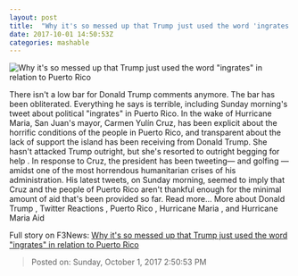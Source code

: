 ```yaml
---
layout: post
title:  "Why it's so messed up that Trump just used the word 'ingrates' in relation to Puerto Rico"
date: 2017-10-01 14:50:53Z
categories: mashable
---
```


![Why it's so messed up that Trump just used the word "ingrates" in relation to Puerto Rico](https://i.amz.mshcdn.com/0MJh0I7ro1PISPFRx5Q_jvy-E1w=/1200x630/2017%2F10%2F01%2Fb7%2F4716c0257cb7471e9bf967fc4cca84ef.ed5f4.jpg)

There isn't a low bar for Donald Trump comments anymore. The bar has been obliterated. Everything he says is terrible, including Sunday morning's tweet about political "ingrates" in Puerto Rico. In the wake of Hurricane Maria, San Juan's mayor, Carmen Yulín Cruz, has been explicit about the horrific conditions of the people in Puerto Rico, and transparent about the lack of support the island has been receiving from Donald Trump. She hasn't attacked Trump outright, but she's resorted to outright begging for help . In response to Cruz, the president has been tweeting— and golfing —amidst one of the most horrendous humanitarian crises of his administration. His latest tweets, on Sunday morning, seemed to imply that Cruz and the people of Puerto Rico aren't thankful enough for the minimal amount of aid that's been provided so far. Read more... More about Donald Trump , Twitter Reactions , Puerto Rico , Hurricane Maria , and Hurricane Maria Aid


Full story on F3News: [Why it's so messed up that Trump just used the word "ingrates" in relation to Puerto Rico](http://www.f3nws.com/n/kFt4sE)

> Posted on: Sunday, October 1, 2017 2:50:53 PM
